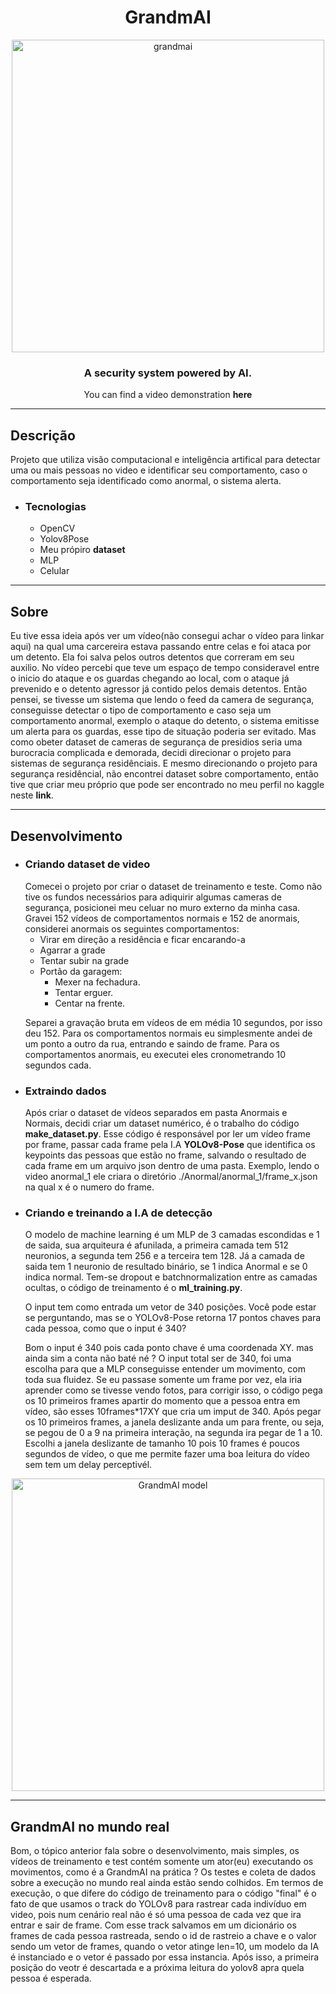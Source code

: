 <div align="center">
<h1>GrandmAI</h1>
  <img src="https://github.com/menezess42/grandmaai/assets/67249275/4e50e215-1329-49ba-8546-44cdf48401cb" alt="grandmai" width="500">
<h3>A security system powered by AI.</h3>
<p>You can find a video demonstration <b href="https://www.youtube.com/shorts/ZmDJwb9250c">here</b></p>
<hr/>
</div>
<h2>Descrição</h2>
  Projeto que utiliza visão computacional e inteligência artifical para detectar uma ou mais pessoas no video e identificar seu comportamento, caso o comportamento seja identificado como anormal, o sistema alerta.

- <h3>Tecnologias</h3>

  - OpenCV
  - Yolov8Pose
  - Meu própiro <b href="">dataset</b>
  - MLP
  - Celular

<hr/>
<h2>Sobre</h2>
Eu tive essa ideia após ver um vídeo(não consegui achar o vídeo para linkar aqui) na qual uma carcereira estava passando entre celas e foi ataca por um detento. Ela foi salva pelos outros detentos que correram em seu auxilio. No vídeo percebi que teve um espaço de tempo consideravel entre o inicio do ataque e os guardas chegando ao local, com o ataque já prevenido e o detento agressor já contido pelos demais detentos. 
Então pensei, se tivesse um sistema que lendo o feed da camera de segurança, conseguisse detectar o tipo de comportamento e caso seja um comportamento anormal, exemplo o ataque do detento, o sistema emitisse um alerta para os guardas, esse tipo de situação poderia ser evitado.
Mas como obeter dataset de cameras de segurança de presidios seria uma burocracia complicada e demorada, decidi direcionar o projeto para sistemas de segurança residênciais. E mesmo direcionando o projeto para segurança residêncial, não encontrei dataset sobre comportamento, então tive que criar meu próprio que pode ser encontrado no meu perfil no kaggle neste <b href="">link</b>.
<hr/>
<h2>Desenvolvimento</h2>

- <h3>Criando dataset de video</h3>
  Comecei o projeto por criar o dataset de treinamento e teste. Como não tive os fundos necessários para adiquirir algumas cameras de segurança, posicionei meu celuar no muro externo da minha casa.
  Gravei 152 vídeos de comportamentos normais e 152 de anormais, considerei anormais os seguintes comportamentos:

  - Virar em direção a residência e ficar encarando-a
  - Agarrar a grade
  - Tentar subir na grade
  - Portão da garagem:
    - Mexer na fechadura.
    - Tentar erguer.
    - Centar na frente.
  <p>
  Separei a gravação bruta em vídeos de em média 10 segundos, por isso deu 152. Para os comportamentos normais eu simplesmente andei de um ponto a outro da rua, entrando e saindo de frame. Para os comportamentos anormais, eu executei eles cronometrando 10 segundos cada.
  </p>

- <h3>Extraindo dados</h3>
  Após criar o dataset de vídeos separados em pasta Anormais e Normais, decidi criar um dataset numérico, é o trabalho do código  <b href="">make_dataset.py</b>. Esse código é responsável por ler um vídeo frame por frame, passar cada frame pela I.A <b href="">YOLOv8-Pose</b> que identifica os keypoints das pessoas que estão no frame, salvando o resultado de cada frame em um arquivo json dentro de uma pasta. Exemplo, lendo o video anormal_1 ele criara o diretório ./Anormal/anormal_1/frame_x.json na qual x é o numero do frame.

- <h3>Criando e treinando a I.A de detecção</h3>
  O modelo de machine learning é um MLP de 3 camadas escondidas e 1 de saida, sua arquiteura é afunilada, a primeira camada tem 512 neuronios, a segunda tem 256 e a terceira tem 128. Já a camada de saida tem 1 neuronio de resultado binário, se 1 indica Anormal e se 0 indica normal. Tem-se dropout e batchnormalization entre as camadas ocultas, o código de treinamento é o <b href="">ml_training.py</b>.

  O input tem como entrada um vetor de 340 posições. Você pode estar se perguntando, mas se o YOLOv8-Pose retorna 17 pontos chaves para cada pessoa, como que o input é 340?

  Bom o input é 340 pois cada ponto chave é uma coordenada XY. mas ainda sim a conta não baté né ? O input total ser de 340, foi uma escolha para que a MLP conseguisse entender um movimento, com toda sua fluidez. Se eu passase somente um frame por vez, ela iria aprender como se tivesse vendo fotos, para corrigir isso, o código pega os 10 primeiros frames apartir do momento que a pessoa entra em vídeo, são esses 10frames*17XY que cria um imput de 340. Após pegar os 10 primeiros frames, a janela deslizante anda um para frente, ou seja, se pegou de 0 a 9 na primeira interação, na segunda ira pegar de 1 a 10. Escolhi a janela deslizante de tamanho 10 pois 10 frames é poucos segundos de vídeo, o que me permite fazer uma boa leitura do vídeo sem tem um delay perceptivél.
<p align="center"> <img src="https://github.com/Menezess42/GrandmaAI/assets/67249275/43681e1d-ba2d-4ca9-adf3-0eada612ab35" alt="GrandmAI model" width="500"> </p>
<hr/>
<h2>GrandmAI no mundo real</h2>
Bom, o tópico anterior fala sobre o desenvolvimento, mais simples, os vídeos de treinamento e test contém somente um ator(eu) executando os movimentos, como é a GrandmAI na prática ?
Os testes e coleta de dados sobre a execução no mundo real ainda estão sendo colhidos. Em termos de execução, o que difere do código de treinamento para o código "final" é o fato de que usamos o track do YOLOv8 para rastrear cada indivíduo em video, pois num cenário real não é só uma pessoa de cada vez que ira entrar e sair de frame. Com esse track salvamos em um dicionário os frames de cada pessoa rastreada, sendo o id de rastreio a chave e o valor sendo um vetor de frames, quando o vetor atinge len=10, um modelo da IA é instanciado e o vetor é passado por essa instancia. Após isso, a primeira posição do veotr é descartada e a próxima leitura do yolov8 apra quela pessoa é esperada.
